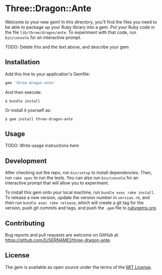# Three::Dragon::Ante

Welcome to your new gem! In this directory, you'll find the files you need to be able to package up your Ruby library into a gem. Put your Ruby code in the file `lib/three/dragon/ante`. To experiment with that code, run `bin/console` for an interactive prompt.

TODO: Delete this and the text above, and describe your gem

## Installation

Add this line to your application's Gemfile:

```ruby
gem 'three-dragon-ante'
```

And then execute:

    $ bundle install

Or install it yourself as:

    $ gem install three-dragon-ante

## Usage

TODO: Write usage instructions here

## Development

After checking out the repo, run `bin/setup` to install dependencies. Then, run `rake spec` to run the tests. You can also run `bin/console` for an interactive prompt that will allow you to experiment.

To install this gem onto your local machine, run `bundle exec rake install`. To release a new version, update the version number in `version.rb`, and then run `bundle exec rake release`, which will create a git tag for the version, push git commits and tags, and push the `.gem` file to [rubygems.org](https://rubygems.org).

## Contributing

Bug reports and pull requests are welcome on GitHub at https://github.com/[USERNAME]/three-dragon-ante.


## License

The gem is available as open source under the terms of the [MIT License](https://opensource.org/licenses/MIT).
